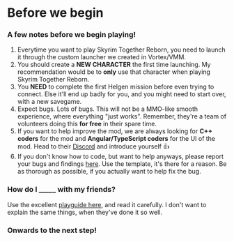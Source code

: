 # Before we begin

### A few notes before we begin playing!

1. Everytime you want to play Skyrim Together Reborn, you need to launch it through the custom launcher we created in Vortex/VMM.
2. You should create a **NEW CHARACTER** the first time launching. My recommendation would be to **only** use that character when playing Skyrim Together Reborn.
3. You **NEED** to complete the first Helgen mission before even trying to connect. Else it'll end up badly for you, and you might need to start over, with a new savegame.
4. Expect bugs. Lots of bugs. This will not be a MMO-like smooth experience, where everything "just works". Remember, they're a team of volunteers doing this **for free** in their spare time.
5. If you want to help improve the mod, we are always looking for **C++ coders** for the mod and **Angular/TypeScript coders** for the UI of the mod. Head to their [Discord](https://discord.gg/skyrimtogether) and introduce yourself :thumbsup:
6. If you don't know how to code, but want to help anyways, please report your bugs and findings [here](https://github.com/tiltedphoques/bug-feature-reports/issues/new?assignees=\&labels=\&template=Bug\_report.md). Use the template, it's there for a reason. Be as thorough as possible, if you actually want to help fix the bug.

### How do I \_\_\_\_\_ with my friends?

Use the excellent [playguide here](../../../../general-information/playguide.md), and read it carefully. I don't want to explain the same things, when they've done it so well.

### Onwards to the next step!
